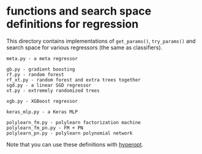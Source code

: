 functions and search space definitions for regression
=====================================================

This directory contains implementations of `get_params()`, `try_params()` and search space for various regressors (the same as classifiers).

	meta.py - a meta regressor

	gb.py - gradient boosting
	rf.py - random forest
	rf_xt.py - random forest and extra trees together
	sgd.py - a linear SGD regressor
	xt.py - extremely randomized trees	
	
	xgb.py - XGBoost regressor
	
	keras_mlp.py - a Keras MLP
	
	polylearn_fm.py - polylearn factorization machine
	polylearn_fm_pn.py - FM + PN
	polylearn_pn.py - polylearn polynomial network

	
Note that you can use these definitions with [hyperopt](https://github.com/hyperopt/hyperopt).	